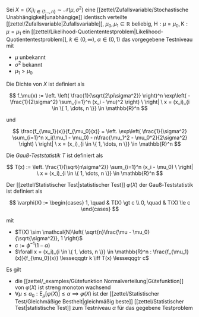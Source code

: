 Sei $X = (X_i)_{i \in \{ 1 \dots, n \}} \sim \mathcal{N}(\mu, \sigma^2)$ eine [[zettel/Zufallsvariable/Stochastische Unabhängigkeit|unabhängige]] identisch verteilte [[zettel/Zufallsvariable|Zufallsvariable]], $\mu_0, \mu_1 \in \mathbb{R}$ beliebig, $\text{H} : \mu = \mu_0, \text{K} : \mu = \mu_1$ ein [[zettel/Likelihood-Quotiententestproblem|Likelihood-Quotiententestproblem]], $k \in (0, \infty)$, $\alpha \in (0, 1)$ das vorgegebene Testniveau mit
- $\mu$ unbekannt
- $\sigma^2$ bekannt
- $\mu_1 \gt \mu_0$

Die Dichte von $X$ ist definiert als

$$
	f_\mu(x) := \left. \left( \frac{1}{\sqrt{2\pi\sigma^2}} \right)^n \exp\left( -\frac{1}{2\sigma^2} \sum_{i=1}^n (x_i - \mu)^2 \right) \ \right| \ x = (x_i)_{i \in \{ 1, \dots, n \}} \in \mathbb{R}^n
$$

und

$$
	\frac{f_{\mu_1}(x)}{f_{\mu_0}(x)} = \left. \exp\left( \frac{1}{\sigma^2} \sum_{i=1}^n x_i(\mu_1 - \mu_0) - n\frac{\mu_1^2 - \mu_0^2}{2\sigma^2} \right) \ \right| \ x = (x_i)_{i \in \{ 1, \dots, n \}} \in \mathbb{R}^n
$$

Die *Gauß-Teststatistik* $T$ ist definiert als

$$
	T(x) := \left. \frac{1}{\sqrt{n\sigma^2}} \sum_{i=1}^n (x_i - \mu_0) \ \right| \ x = (x_i)_{i \in \{ 1, \dots, n \}} \in \mathbb{R}^n
$$

Der [[zettel/Statistischer Test|statistischer Test]] $\varphi(X)$ der Gauß-Teststatistik ist definiert als

$$
	\varphi(X) := \begin{cases}
		1, \quad & T(X) \gt c \\
		0, \quad & T(X) \le c
	\end{cases}
$$

mit
- $T(X) \sim \mathcal{N}\left( \sqrt{n}\frac{\mu - \mu_0}{\sqrt{\sigma^2}}, 1 \right)$
- $c := \phi^{-1}(1-\alpha)$
- $\forall x = (x_i)_{i \in \{ 1, \dots, n \}} \in \mathbb{R}^n : \frac{f_{\mu_1}(x)}{f_{\mu_0}(x)} \lesseqqgtr k \iff T(x) \lesseqqgtr c$

Es gilt
- die [[zettel/_examples/Gütefunktion Normalverteilung|Gütefunktion]] von $\varphi(X)$ ist streng monoton wachsend
- $\forall \mu \le a_0 : \text{E}_\mu[\varphi(X)] \le \alpha$ $\implies$ $\varphi(X)$ ist der [[zettel/Statistischer Test/Gleichmäßige Bestheit|gleichmäßig beste]] [[zettel/Statistischer Test|statistische Test]] zum Testniveau $\alpha$ für das gegebene Testproblem